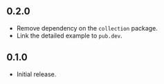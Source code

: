 ## 0.2.0
- Remove dependency on the `collection` package.
- Link the detailed example to `pub.dev`.

## 0.1.0

- Initial release.
